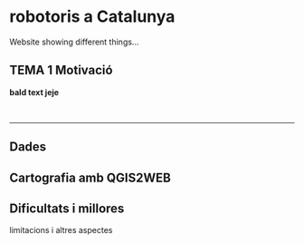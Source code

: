 # robotoris a Catalunya

Website showing different things...

## TEMA 1 Motivació

**bald text jeje**

<br>

---

## Dades

## Cartografia amb QGIS2WEB

## Dificultats i millores
limitacions i altres aspectes



